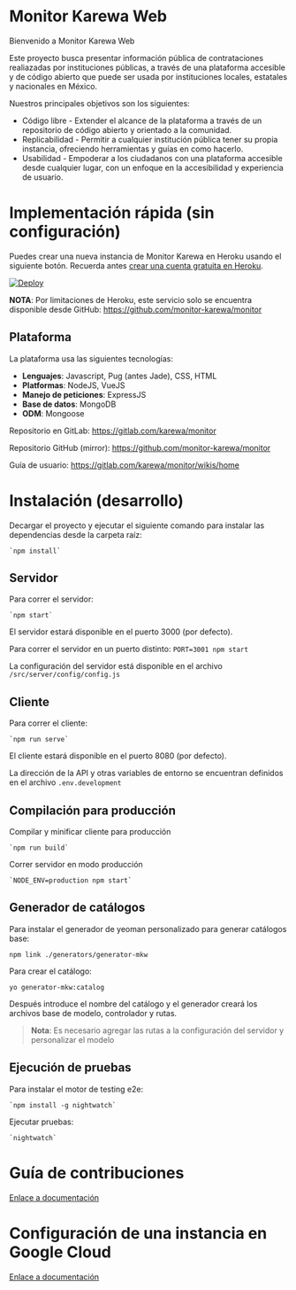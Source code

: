 # Monitor Karewa Web

Bienvenido a Monitor Karewa Web

Este proyecto busca presentar información pública de contrataciones realiazadas por instituciones públicas, a través de 
una plataforma accesible y de código abierto que puede ser usada por instituciones locales, estatales y nacionales en 
México.

Nuestros principales objetivos son los siguientes:
- Código libre - Extender el alcance de la plataforma a través de un repositorio de código abierto y orientado a la comunidad.
- Replicabilidad - Permitir a cualquier institución pública tener su propia instancia, ofreciendo herramientas y guías en como hacerlo.
- Usabilidad - Empoderar a los ciudadanos con una plataforma accesible desde cualquier lugar, con un enfoque en la accesibilidad y experiencia de usuario.
 
 # Implementación rápida (sin configuración)
 
 Puedes crear una nueva instancia de Monitor Karewa en Heroku usando el siguiente botón. Recuerda antes [crear una cuenta gratuita en Heroku](https://signup.heroku.com/).
 
 [![Deploy](https://www.herokucdn.com/deploy/button.svg)](https://heroku.com/deploy?template=https://gitlab.com/karewa/monitor.git)
 
 **NOTA**: Por limitaciones de Heroku, este servicio solo se encuentra disponible desde GitHub: https://github.com/monitor-karewa/monitor
 

## Plataforma

La plataforma usa las siguientes tecnologías:

- **Lenguajes**: Javascript, Pug (antes Jade), CSS, HTML
- **Platformas**: NodeJS, VueJS
- **Manejo de peticiones**: ExpressJS
- **Base de datos**: MongoDB
- **ODM**: Mongoose


Repositorio en GitLab: https://gitlab.com/karewa/monitor

Repositorio GitHub (mirror): https://github.com/monitor-karewa/monitor

Guía de usuario: https://gitlab.com/karewa/monitor/wikis/home


# Instalación (desarrollo)

Decargar el proyecto y ejecutar el siguiente comando para instalar las dependencias desde la carpeta raíz:

    `npm install`

## Servidor

Para correr el servidor:

    `npm start`

El servidor estará disponible en el puerto 3000 (por defecto).

Para correr el servidor en un puerto distinto:
    `PORT=3001 npm start`
    
    
La configuración del servidor está disponible en el archivo `/src/server/config/config.js`

## Cliente

Para correr el cliente:

    `npm run serve`

El cliente estará disponible en el puerto 8080 (por defecto).

La dirección de la API y otras variables de entorno se encuentran definidos en el archivo `.env.development`

## Compilación para producción

Compilar y minificar cliente para producción

    `npm run build`
    
Correr servidor en modo producción

    `NODE_ENV=production npm start`


## Generador de catálogos

Para instalar el generador de yeoman personalizado para generar catálogos base:

    npm link ./generators/generator-mkw

Para crear el catálogo:

    yo generator-mkw:catalog

Después introduce el nombre del catálogo y el generador creará los archivos base de modelo, controlador y rutas.
> **Nota**: Es necesario agregar las rutas a la configuración del servidor y personalizar el modelo

## Ejecución de pruebas

Para instalar el motor de testing e2e:

    `npm install -g nightwatch`
    
Ejecutar pruebas:

    `nightwatch`


# Guía de contribuciones

[Enlace a documentación](docs/contributionGuide.md)

# Configuración de una instancia en Google Cloud 

[Enlace a documentación](docs/serverConfig.md)
